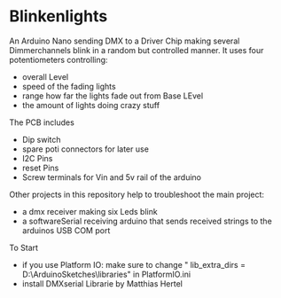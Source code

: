 # Blinkenlights

An Arduino Nano sending DMX to a Driver Chip making several Dimmerchannels blink in a random but controlled manner.
It uses four potentiometers controlling:
- overall Level
- speed of the fading lights
- range how far the lights fade out from Base LEvel
- the amount of lights doing crazy stuff

The PCB includes
- Dip switch
- spare poti connectors for later use
- I2C Pins
- reset Pins
- Screw terminals for Vin and 5v rail of the arduino

Other projects in this repository help to troubleshoot the main project:
- a dmx receiver making six Leds blink
- a softwareSerial receiving arduino that sends received strings to the arduinos USB COM port

To Start
- if you use Platform IO: make sure to change " lib_extra_dirs = D:\ArduinoSketches\libraries" in PlatformIO.ini
- install DMXserial Librarie by Matthias Hertel

